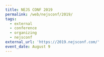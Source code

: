 ```yaml
---
title: NEJS CONF 2019
permalink: /web/nejsconf/2019/
tags:
  - external
  - conference
  - organizing
  - nejsconf
external_url: 'https://2019.nejsconf.com/'
event_date: August 9
---
```


